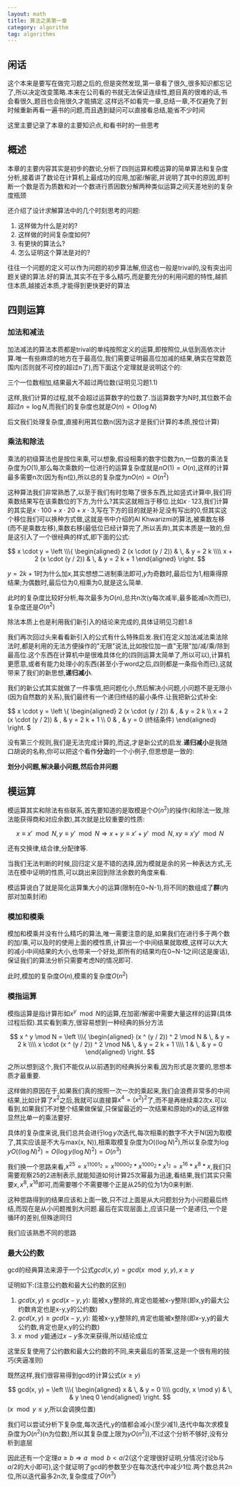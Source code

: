 ```yaml
---
layout: math
title: 算法之美第一章
category: algorithm
tag: algorithms
---
```


## 闲话

这个本来是要写在做完习题之后的,但是突然发现,第一章看了很久,很多知识都忘记了,所以决定改变策略.本来在公司看的书就无法保证连续性,题目真的很难的话,书会看很久,题目也会拖很久才能搞定.这样远不如看完一章,总结一章,不仅避免了到时候重新再看一遍书的问题,而且遇到疑问可以直接看总结,能省不少时间

这里主要记录了本章的主要知识点,和看书时的一些思考

## 概述

本章的主要内容其实是初步的数论,分析了四则运算和模运算的简单算法和复杂度分析,接着讲了数论在计算机上最成功的应用,加密/解密,并说明了其中的原因,即判断一个数是否为质数和对一个数进行质因数分解两种类似运算之间天差地别的复杂度瓶颈

还介绍了设计求解算法中的几个时刻思考的问题:

1. 这样做为什么是对的?
2. 这样做的时间复杂度如何?
2. 有更快的算法么?
3. 怎么证明这个算法是对的?

往往一个问题的定义可以作为问题的初步算法解,但这也一般是trival的,没有突出问题关键的算法.好的算法,其实不在于多么精巧,而是要充分的利用问题的特性,越抓住本质,越接近本质,才能得到更快更好的算法

## 四则运算

### 加法和减法

加法减法的算法本质都是trival的单纯按照定义的运算,即按照位,从低到高依次计算.唯一有些麻烦的地方在于最高位,我们需要证明最高位加减的结果,确实在常数范围内(否则就不可控的超过n了),而下面这个定理就是说明这个的:

三个一位数相加,结果最大不超过两位数(证明见习题1.1)

这样,我们计算的过程,就不会超过运算数字的位数了.当运算数字为N时,其位数不会超过$n = \log N$,而我们的复杂度也就是$O(n) = O(\log N)$

后文我们处理复杂度,直接利用其位数n(因为这才是我们计算的本质,按位计算)

### 乘法和除法

乘法的初级算法也是按位来乘,可以想象,假设相乘的数字位数为n,一位数的乘法复杂度为$O(1)$,那么每次乘数的一位进行的运算复杂度就是$nO(1) = O(n)$,这样的计算最多需要n次(因为有n位),所以总的复杂度为$nO(n) = O(n ^ 2)$

这种算法我们非常熟悉了,以至于我们有时忽略了很多东西,比如竖式计算中,我们将乘数结果写在该乘数位的下方,为什么?其实这就相当于移位.比如$x \cdot 123$,我们计算的其实是$x \cdot 100 + x \cdot 20 + x \cdot 3$,写在下方的目的就是补足没有写出的0,但其实这个移位我们可以换种方式做,这就是书中介绍的Al Khwarizmi的算法,被乘数左移(而不是乘数左移),乘数右移(最低位已经计算完了,所以丢弃),其实本质是一致的,但是这引入了一个很经典的样式,即下面的公式:

$$
x \cdot y = 
\left
\\\{
\begin{aligned}
2 (x \cdot (y / 2)) & \, & y = 2 k \\\\
x + 2 (x \cdot (y / 2)) & \, & y = 2 k + 1
\end{aligned}
\right.
$$

$y = 2 k + 1$时为什么加$x$,其实想想二进制乘法即可,$y$为奇数时,最后位为1,相乘得原结果;为偶数时,最后位为0,相乘为0,就是这么简单.

此时的复杂度比较好分析,每次最多为$O(n)$,总共n次(y每次减半,最多能减n次而已),复杂度还是$O(n ^ 2)$

除法本质上也是利用我们新引入的结论来完成的,具体证明见习题1.8

我们再次回过头来看看新引入的公式有什么特殊启发.我们在定义加法减法乘法除法时,都是利用的无法方便操作的"无限"说法,比如按位加一直"无限"加/减/乘/除到最高位.这个东西在计算机中是很难具体化的(四则运算太简单了,所以可以),计算机更愿意,或者有能力处理小的东西(甚至小于word之后,四则都是一条指令而已),这就带来了我们的新思想,**递归减小**.

我们的新公式其实就做了一件事情,把问题化小,然后解决小问题,小问题不是无限小(因为自然数的关系),我们最终有一个递归终结的最小条件.让我把新公式补全:

$$
x \cdot y = 
\left
\\\{
\begin{aligned}
2 (x \cdot (y / 2)) & \, & y = 2 k \\\\
x + 2 (x \cdot (y / 2)) & \, & y = 2 k + 1 \\\\
0 & \, & y = 0 (终结条件)
\end{aligned}
\right.
$

没有第三个规则,我们是无法完成计算的,而这,才是新公式的启发.**递归减小**是我随口胡说的名称,你可以把这个看作**分治**的一个小例子,但思想是一致的:

**划分小问题,解决最小问题,然后合并问题**

## 模运算

模运算其实和除法有些联系,首先要知道的是取模是个$O(n ^ 2)$的操作(和除法一致,除法能获得商和对应余数),其次就是比较重要的性质:

$$x \equiv x ' \mod N, y \equiv y ' \mod N \Rightarrow x + y \equiv x ' + y ' \mod N, x y \equiv x ' y ' \mod N$$

还有交换律,结合律,分配律等.

当我们无法判断的时候,回归定义是不错的选择,因为模就是余的另一种表达方式,无法在模中证明的性质,可以跳出来回到除法余数的角度来看.

模运算说白了就是简化运算集大小的运算(限制在0~N-1),将不同的数组成了**群**(内部对加乘封闭)

### 模加和模乘

模加和模乘并没有什么精巧的算法,唯一需要注意的是,如果我们在进行多于两个数的加/乘,可以及时的使用上面的模性质,计算出一个中间结果就取模,这样可以大大的减小中间结果的大小,也带来一个好处,即所有的结果均在0~N-1之间(这是废话),保证我们的算法分析只需要考虑N的情况即可.

此时,模加的复杂度$O(n)$,模乘的复杂度$O(n ^ 2)$

### 模指运算

模指运算是指计算形如$x ^ y \mod N$的运算,在加密/解密中需要大量这样的运算(具体过程后叙).其实看到乘方,很容易想到一种经典的拆分方法

$$
x ^ y \mod N = 
\left
\\\{
\begin{aligned}
(x ^ (y / 2)) ^ 2 \mod N & \, & y = 2 k \\\\
x \cdot (x ^ (y / 2)) ^ 2 \mod N& \, & y = 2 k + 1 \\\\
1 & \, & y = 0
\end{aligned}
\right.
$$

之所以想到这个,我们不能仅从以前遇到的经典拆分来看,因为形式是次要的,思想本质才最重要.

这样做的原因在于,如果我们真的按照一次一次的乘起来,我们会浪费非常多的中间结果,比如计算了$x ^ 2$之后,我就可以直接算$x ^ 4 = (x ^ 2) ^ 2$了,而不是再继续乘2次x.可以看到,如果我们不对整个结果做保留,只保留最近的一次结果和原始的x的话,这样做显然比单一的乘法要好.

具体的复杂度来说,我们总共会进行$\log y$次迭代,每次相乘的数字不大于N(因为取模了,其实应该是不大与max(x, N)),相乘取模复杂度为$O((\log N) ^ 2)$,所以复杂度为$\log y O((\log N) ^ 2) = O(\log y (\log N) ^ 2) = O(n ^ 3)$

我们换一个思路来看,$x ^ 25 = x ^ {11001_2} = x ^ {10000_2} * x ^ {1000_2} * x ^ {1_2} = x ^ 16 * x ^ 8 * x$,我们只需要观察25的2进制表示,就能知道如何计算25次幂最为迅速,看结果,我们其实只需要$x, x ^ 8, x ^ 16$即可,而需要哪个不需要哪个正是从25的位为1为0来判断.

这种思路得到的结果应该和上面一致,只不过上面是从大问题划分为小问题最后终结,而现在是从小问题推到大问题.最后在实现层面上,应该只是一个是递归,一个是循环的差别,但殊途同归

我们应该熟悉不同的思路

### 最大公约数

gcd的经典算法来源于一个公式$gcd(x, y) = gcd(x \mod y, y), x \geq y$

证明如下:(注意公约数和最大公约数的区别)
1. $gcd(x, y) \leq gcd(x - y, y)$: 能被x,y整除的,肯定也能被x-y整除(即x,y的最大公约数肯定也是x-y,y的公约数)
2. $gcd(x, y) \geq gcd(x - y, y)$: 能被x-y,y整除的,肯定也能被x整除(即x-y,y的最大公约数,肯定也是x,y的公约数)
3. $x \mod y$能通过$x - y$多次来获得,所以结论成立

这里反复使用了公约数和最大公约数的不同,来夹最后的答案,这是一个很有用的技巧(夹逼准则)

既然这样,我们很容易得到gcd的计算公式($x \geq y$)

$$
gcd(x, y) = 
\left
\\\{
\begin{aligned}
x & \, & y = 0 \\\\
gcd(y, x \mod y) & \, & y \neq 0
\end{aligned}
\right.
$$
($x \mod y \leq y$,所以会调换位置)

我们可以尝试分析下复杂度,每次迭代,y的值都会减小(至少减1),迭代中每次求模复杂度为$O(n ^ 2)$(n为位数),所以其复杂度上限为$y O(n ^ 2))$,不过这个分析不够好,没有分析到底层

因此还有一个定理$a \geq b \Rightarrow a \mod b < a / 2$(这个定理很好证明,分情况讨论b与$a / 2$的大小即可),这个就证明了gcd的参数至少在每次迭代中减少1位.两个数总共2n位,所以迭代最多2n次,复杂度成了$O(n ^ 3)$










